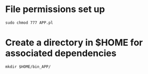 # File permissions set up
`sudo chmod 777 APP.pl`

# Create a directory in $HOME for associated dependencies 
`mkdir $HOME/bin_APP/`


